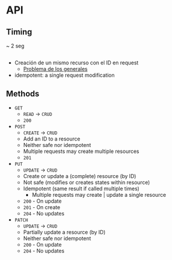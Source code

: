 # API

## Timing

~ 2 seg

## 

## 

- Creación de un mismo recurso con el ID en request
  - [Problema de los generales](https://en.wikipedia.org/wiki/Two_Generals%27_Problem)
- idempotent: a single request modification

## Methods

- `GET`
  - `READ` -> `CRUD`
  - `200`
- `POST`
  - `CREATE` -> `CRUD`
  - Add an ID to a resource
  - Neither safe nor idempotent
  - Multiple requests may create multiple resources
  - `201`
- `PUT`
  - `UPDATE` -> `CRUD`
  - Create or update a (complete) resource (by ID)
  - Not safe (modifies or creates states within resource)
  - Idempotent (same result if called multiple times)
    - Multiple requests may create | update a single resource
  - `200` - On update
  - `201` - On create
  - `204` - No updates
- `PATCH`
  - `UPDATE` -> `CRUD`
  - Partially update a resource (by ID)
  - Neither safe nor idempotent
  - `200` - On update
  - `204` - No updates
